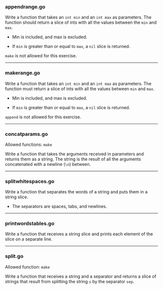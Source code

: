 ### appendrange.go

Write a function that takes an `int min` and an `int max` as parameters. The function should return a slice of ints with all the values between the `min` and `max`.

- Min is included, and max is excluded.

- If `min` is greater than or equal to `max`, a `nil` slice is returned.

`make` is not allowed for this exercise.

---

### makerange.go

Write a function that takes an `int min` and an `int max` as parameters. The function must return a slice of ints with all the values between `min` and `max`.

- Min is included, and max is excluded.

- If `min` is greater than or equal to `max`, a `nil` slice is returned.

`append` is not allowed for this exercise.

---

### concatparams.go

Allowed functions: `make`

Write a function that takes the arguments received in parameters and returns them as a string. The string is the result of all the arguments concatenated with a newline (`\n`) between.

---

### splitwhitespaces.go

Write a function that separates the words of a string and puts them in a string slice.

- The separators are spaces, tabs, and newlines.

---

### printwordstables.go

Write a function that receives a string slice and prints each element of the slice on a separate line.

---

### split.go

Allowed function: `make`

Write a function that receives a string and a separator and returns a slice of strings that result from splitting the string `s` by the separator `sep`.
